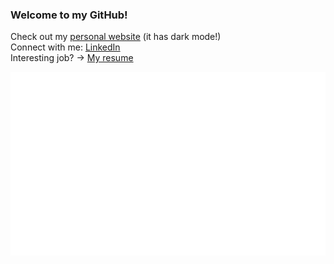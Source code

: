### Welcome to my GitHub! 
Check out my [personal website](https://rodonguyen.dev/) (it has dark mode!)  
Connect with me: [LinkedIn](https://www.linkedin.com/in/rodonguyen/)  
Interesting job? -> [My resume](https://rodonguyen.dev/resume)  

<a href="https://rodonguyen.dev">
<img src="https://github.com/rodonguyen/github-stats/blob/master/generated/overview.svg#gh-dark-mode-only" />
<!-- <img src="https://github.com/rodonguyen/github-stats/blob/master/generated/languages.svg#gh-dark-mode-only" /> -->
</a>   




